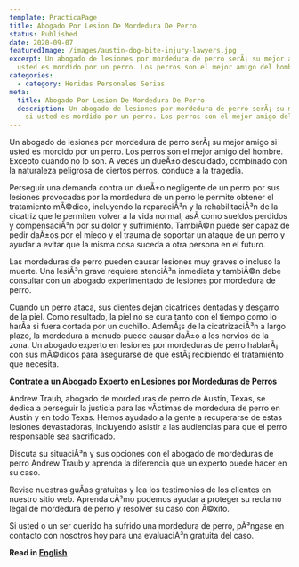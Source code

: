 ```yaml
---
template: PracticaPage
title: Abogado Por Lesion De Mordedura De Perro
status: Published
date: 2020-09-07
featuredImage: /images/austin-dog-bite-injury-lawyers.jpg
excerpt: Un abogado de lesiones por mordedura de perro serÃ¡ su mejor amigo si
  usted es mordido por un perro. Los perros son el mejor amigo del hombre.
categories:
  - category: Heridas Personales Serias
meta:
  title: Abogado Por Lesion De Mordedura De Perro
  description: Un abogado de lesiones por mordedura de perro serÃ¡ su mejor amigo
    si usted es mordido por un perro. Los perros son el mejor amigo del hombre.
---
```

<!--StartFragment-->

Un abogado de lesiones por mordedura de perro serÃ¡ su mejor amigo si usted es mordido por un perro. Los perros son el mejor amigo del hombre. Excepto cuando no lo son. A veces un dueÃ±o descuidado, combinado con la naturaleza peligrosa de ciertos perros, conduce a la tragedia.





Perseguir una demanda contra un dueÃ±o negligente de un perro por sus lesiones provocadas por la mordedura de un perro le permite obtener el tratamiento mÃ©dico, incluyendo la reparaciÃ³n y la rehabilitaciÃ³n de la cicatriz que le permiten volver a la vida normal, asÃ­ como sueldos perdidos y compensaciÃ³n por su dolor y sufrimiento. TambiÃ©n puede ser capaz de pedir daÃ±os por el miedo y el trauma de soportar un ataque de un perro y ayudar a evitar que la misma cosa suceda a otra persona en el futuro.



Las mordeduras de perro pueden causar lesiones muy graves o incluso la muerte. Una lesiÃ³n grave requiere atenciÃ³n inmediata y tambiÃ©n debe consultar con un abogado experimentado de lesiones por mordedura de perro.



Cuando un perro ataca, sus dientes dejan cicatrices dentadas y desgarro de la piel. Como resultado, la piel no se cura tanto con el tiempo como lo harÃ­a si fuera cortada por un cuchillo. AdemÃ¡s de la cicatrizaciÃ³n a largo plazo, la mordedura a menudo puede causar daÃ±o a los nervios de la zona. Un abogado experto en lesiones por mordeduras de perro hablarÃ¡ con sus mÃ©dicos para asegurarse de que estÃ¡ recibiendo el tratamiento que necesita.



**Contrate a un Abogado Experto en Lesiones por Mordeduras de Perros**



Andrew Traub, abogado de mordeduras de perro de Austin, Texas, se dedica a perseguir la justicia para las vÃ­ctimas de mordedura de perro en Austin y en todo Texas. Hemos ayudado a la gente a recuperarse de estas lesiones devastadoras, incluyendo asistir a las audiencias para que el perro responsable sea sacrificado.



Discuta su situaciÃ³n y sus opciones con el abogado de mordeduras de perro Andrew Traub y aprenda la diferencia que un experto puede hacer en su caso.



Revise nuestras guÃ­as gratuitas y lea los testimonios de los clientes en nuestro sitio web. Aprenda cÃ³mo podemos ayudar a proteger su reclamo legal de mordedura de perro y resolver su caso con Ã©xito.



Si usted o un ser querido ha sufrido una mordedura de perro, pÃ³ngase en contacto con nosotros hoy para una evaluaciÃ³n gratuita del caso.

<!--EndFragment-->

**Read in [English](/practice-areas/dog-bite-injury-lawyer/)**